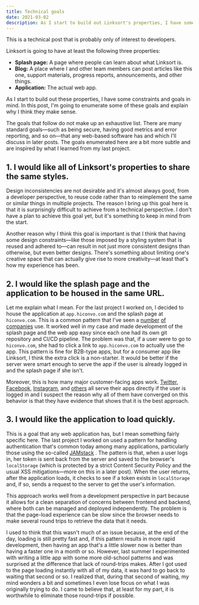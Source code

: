 ```yaml
---
title: Technical goals
date: 2021-03-02
description: As I start to build out Linksort's properties, I have some constraints and goals in mind. In this post, I'm going to enumerate some of these goals and explain why I think they make sense. The goals that follow do not make up an exhaustive list. There are many standard goals—such as being secure, having good metrics and error reporting, and so on—that any web-based software has and which I'll discuss in later posts. The goals enumerated here are a bit more subtle and are inspired by what I learned from my last project.
---
```

<aside class="message">
  This is a technical post that is probably only of interest to developers.
</aside>

Linksort is going to have at least the following three properties:

- **Splash page:** A page where people can learn about what Linksort is.
- **Blog:** A place where I and other team members can post articles like this one, support materials, progress reports, announcements, and other things.
- **Application:** The actual web app.

As I start to build out these properties, I have some constraints and goals in mind. In this post, I'm going to enumerate some of these goals and explain why I think they make sense.

The goals that follow do not make up an exhaustive list. There are many standard goals—such as being secure, having good metrics and error reporting, and so on—that any web-based software has and which I'll discuss in later posts. The goals enumerated here are a bit more subtle and are inspired by what I learned from my last project.

## 1. I would like all of Linksort's properties to share the same styles.

Design inconsistencies are not desirable and it's almost always good, from a developer perspective, to reuse code rather than to reimplement the same or similar things in multiple projects. The reason I bring up this goal here is that it is surprisingly difficult to achieve from a technical perspective. I don't have a plan to achieve this goal yet, but it's something to keep in mind from the start.

Another reason why I think this goal is important is that I think that having some design constraints—like those imposed by a styling system that is reused and adhered to—can result in not just more consistent designs than otherwise, but even better designs. There's something about limiting one's creative space that can actually give rise to more creativity—at least that's how my experience has been.

## 2. I would like the splash page and the application to be housed in the same URL. 

Let me explain what I mean. For the last project I worked on, I decided to house the application at `app.hiconvo.com` and the splash page at `hiconvo.com`. This is a common pattern that I've seen a [number](https://clubhouse.io/) [of](https://sendgrid.com/) [companies](https://www.netlify.com/) use. It worked well in my case and made development of the splash page and the web app easy since each one had its own git repository and CI/CD pipeline. The problem was that, if a user were to go to `hiconvo.com`, she had to click a link to `app.hiconvo.com` to actually use the app. This pattern is fine for B2B-type apps, but for a consumer app like Linksort, I think the extra click is a non-starter. It would be better if the server were smart enough to serve the app if the user is already logged in and the splash page if she isn't.

Moreover, this is how many major customer-facing apps work. [Twitter](https://twitter.com), [Facebook](https://facebook.com), [Instagram](https://instagram.com), and [others](https://github.com) all serve their apps directly if the user is logged in and I suspect the reason why all of them have converged on this behavior is that they have evidence that shows that it is the best approach.

## 3. I would like the application to load quickly.

This is a goal that any web application has, but I mean something fairly specific here. The last project I worked on used a pattern for handling authentication that's common today among many applications, particularly those using the so-called [JAMstack](https://jamstack.org/) . The pattern is that, when a user logs in, her token is sent back from the server and saved to the browser's `localStorage` (which is protected by a strict Content Security Policy and the usual XSS mitigations—more on this in a later post). When the user returns, after the application loads, it checks to see if a token exists in `localStorage` and, if so, sends a request to the server to get the user's information.

This approach works well from a development perspective in part because it allows for a clean separation of concerns between frontend and backend, where both can be managed and deployed independently. The problem is that the page-load experience can be slow since the browser needs to make several round trips to retrieve the data that it needs.

I used to think that this wasn't much of an issue because, at the end of the day, loading is still pretty fast and, if this pattern results in more rapid development, then having an app that's a little slower now is better than having a faster one in a month or so. However, last summer I experimented with writing a little app with some more old-school patterns and was surprised at the difference that lack of round-trips makes. After I got used to the page loading instantly with all of my data, it was hard to go back to waiting that second or so. I realized that, during that second of waiting, my mind wonders a bit and sometimes I even lose focus on what I was originally trying to do. I came to believe that, at least for my part, it is worthwhile to eliminate those round-trips if possible.
